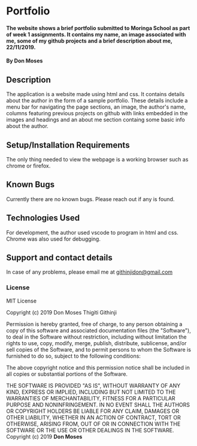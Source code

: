 # Portfolio
#### The website shows a brief portfolio submitted to Moringa School as part of week 1 assignments. It contains my name, an image associated with me, some of my github projects and a brief description about me, 22/11/2019.
#### By **Don Moses**
## Description
The application is a website made using html and css. It contains details about the author in the form of a sample portfolio. These details include a menu bar for navigating the page sections, an image, the author's name, columns featuring previous projects on github with links embedded in the images and headings and an about me section containg some basic info about the author.  
## Setup/Installation Requirements
The only thing needed to view the webpage is a working browser such as chrome or firefox.
## Known Bugs
Currently there are no known bugs. Please reach out if any is found.
## Technologies Used
For development, the author used vscode to program in html and css. Chrome was also used for debugging.
## Support and contact details
In case of any problems, please email me at githinjidon@gmail.com
### License
MIT License

Copyright (c) 2019 Don Moses Thigiti Githinji

Permission is hereby granted, free of charge, to any person obtaining a copy
of this software and associated documentation files (the "Software"), to deal
in the Software without restriction, including without limitation the rights
to use, copy, modify, merge, publish, distribute, sublicense, and/or sell
copies of the Software, and to permit persons to whom the Software is
furnished to do so, subject to the following conditions:

The above copyright notice and this permission notice shall be included in all
copies or substantial portions of the Software.

THE SOFTWARE IS PROVIDED "AS IS", WITHOUT WARRANTY OF ANY KIND, EXPRESS OR
IMPLIED, INCLUDING BUT NOT LIMITED TO THE WARRANTIES OF MERCHANTABILITY,
FITNESS FOR A PARTICULAR PURPOSE AND NONINFRINGEMENT. IN NO EVENT SHALL THE
AUTHORS OR COPYRIGHT HOLDERS BE LIABLE FOR ANY CLAIM, DAMAGES OR OTHER
LIABILITY, WHETHER IN AN ACTION OF CONTRACT, TORT OR OTHERWISE, ARISING FROM,
OUT OF OR IN CONNECTION WITH THE SOFTWARE OR THE USE OR OTHER DEALINGS IN THE
SOFTWARE.
Copyright (c) 2019 **Don Moses**
